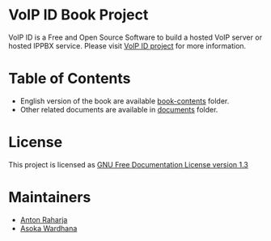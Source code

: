 VoIP ID Book Project
====================

VoIP ID is a Free and Open Source Software to build a hosted VoIP server or hosted IPPBX service. Please visit [VoIP ID project](https://github.com/antonraharja/voip-id) for more information.

# Table of Contents

* English version of the book are available [book-contents](book-contents/en/README.md) folder.
* Other related documents are available in [documents](documents/README.md) folder.

# License

This project is licensed as [GNU Free Documentation License version 1.3](LICENSE.md)

# Maintainers

* [Anton Raharja](http://antonraharja.com)
* [Asoka Wardhana](http://asokawardhana.web.id)
